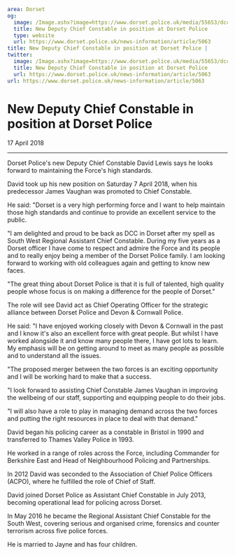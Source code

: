 ```yaml
area: Dorset
og:
  image: /Image.ashx?image=https://www.dorset.police.uk/media/55653/dcc-lewis.jpg&amp;amp;width=150
  title: New Deputy Chief Constable in position at Dorset Police
  type: website
  url: https://www.dorset.police.uk/news-information/article/5063
title: New Deputy Chief Constable in position at Dorset Police |
twitter:
  image: /Image.ashx?image=https://www.dorset.police.uk/media/55653/dcc-lewis.jpg&amp;amp;width=150
  title: New Deputy Chief Constable in position at Dorset Police
  url: https://www.dorset.police.uk/news-information/article/5063
url: https://www.dorset.police.uk/news-information/article/5063
```

# New Deputy Chief Constable in position at Dorset Police

17 April 2018

* * *

Dorset Police's new Deputy Chief Constable David Lewis says he looks forward to maintaining the Force's high standards.

David took up his new position on Saturday 7 April 2018, when his predecessor James Vaughan was promoted to Chief Constable.

He said: "Dorset is a very high performing force and I want to help maintain those high standards and continue to provide an excellent service to the public.

"I am delighted and proud to be back as DCC in Dorset after my spell as South West Regional Assistant Chief Constable. During my five years as a Dorset officer I have come to respect and admire the Force and its people and to really enjoy being a member of the Dorset Police family. I am looking forward to working with old colleagues again and getting to know new faces.

"The great thing about Dorset Police is that it is full of talented, high quality people whose focus is on making a difference for the people of Dorset."

The role will see David act as Chief Operating Officer for the strategic alliance between Dorset Police and Devon & Cornwall Police.

He said: "I have enjoyed working closely with Devon & Cornwall in the past and I know it's also an excellent force with great people. But whilst I have worked alongside it and know many people there, I have got lots to learn. My emphasis will be on getting around to meet as many people as possible and to understand all the issues.

"The proposed merger between the two forces is an exciting opportunity and I will be working hard to make that a success.

"I look forward to assisting Chief Constable James Vaughan in improving the wellbeing of our staff, supporting and equipping people to do their jobs.

"I will also have a role to play in managing demand across the two forces and putting the right resources in place to deal with that demand."

David began his policing career as a constable in Bristol in 1990 and transferred to Thames Valley Police in 1993.

He worked in a range of roles across the Force, including Commander for Berkshire East and Head of Neighbourhood Policing and Partnerships.

In 2012 David was seconded to the Association of Chief Police Officers (ACPO), where he fulfilled the role of Chief of Staff.

David joined Dorset Police as Assistant Chief Constable in July 2013, becoming operational lead for policing across Dorset.

In May 2016 he became the Regional Assistant Chief Constable for the South West, covering serious and organised crime, forensics and counter terrorism across five police forces.

He is married to Jayne and has four children.
